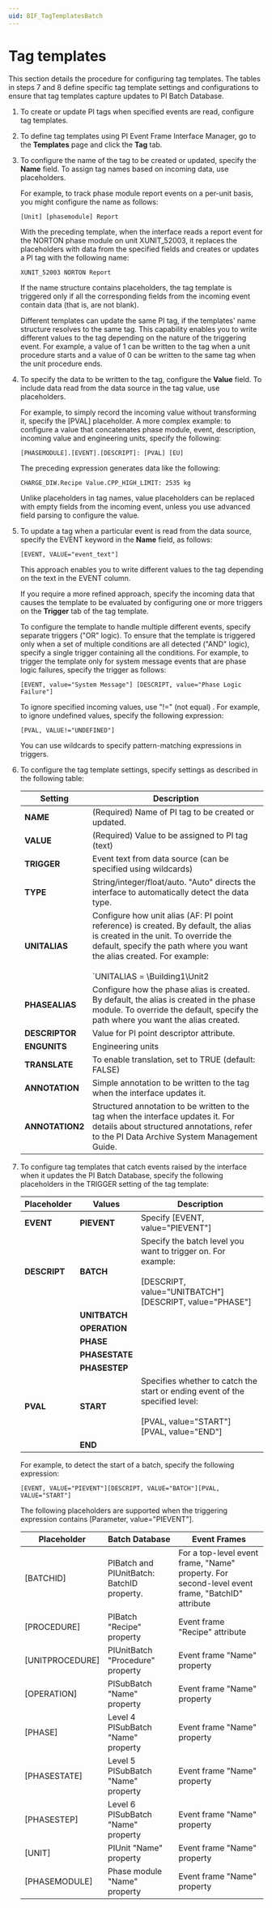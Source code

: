 ```yaml
---
uid: BIF_TagTemplatesBatch
---
```


# Tag templates

This section details the procedure for configuring tag templates. The tables in steps 7 and 8 define specific tag template settings and configurations to ensure that tag templates capture updates to PI Batch Database.

1. To create or update PI tags when specified events are read, configure tag templates.

1. To define tag templates using PI Event Frame Interface Manager, go to the **Templates** page and click the **Tag** tab.

1. To configure the name of the tag to be created or updated, specify the **Name** field. To assign tag names based on incoming data, use placeholders.

    For example, to track phase module report events on a per-unit basis, you might configure the name as follows:

    ```text
    [Unit] [phasemodule] Report
    ```

    With the preceding template, when the interface reads a report event for the NORTON phase module on unit XUNIT_52003, it replaces the placeholders with data from the specified fields and creates or updates a PI tag with the following name:

    ```text
    XUNIT_52003 NORTON Report
    ```

    If the name structure contains placeholders, the tag template is triggered only if all the corresponding fields from the incoming event contain data (that is, are not blank).

    Different templates can update the same PI tag, if the templates' name structure resolves to the same tag. This capability enables you to write different values to the tag depending on the nature of the triggering event. For example, a value of 1 can be written to the tag when a unit procedure starts and a value of 0 can be written to the same tag when the unit procedure ends.

1. To specify the data to be written to the tag, configure the **Value** field. To include data read from the data source in the tag value, use placeholders.

    For example, to simply record the incoming value without transforming it, specify the [PVAL] placeholder. A more complex example: to configure a value that concatenates phase module, event, description, incoming value and engineering units, specify the following:

    ```text
    [PHASEMODULE].[EVENT].[DESCRIPT]: [PVAL] [EU]
    ```

    The preceding expression generates data like the following:

    ```text
    CHARGE_DIW.Recipe Value.CPP_HIGH_LIMIT: 2535 kg
    ```

    Unlike placeholders in tag names, value placeholders can be replaced with empty fields from the incoming event, unless you use advanced field parsing to configure the value.
    
1. To update a tag when a particular event is read from the data source, specify the EVENT keyword in the **Name** field, as follows:

    ```text
    [EVENT, VALUE="event_text"]
    ```

    This approach enables you to write different values to the tag depending on the text in the EVENT column.

    If you require a more refined approach, specify the incoming data that causes the template to be evaluated by configuring one or more triggers on the **Trigger** tab of the tag template.

    To configure the template to handle multiple different events, specify separate triggers ("OR" logic). To ensure that the template is triggered only when a set of multiple conditions are all detected ("AND" logic), specify a single trigger containing all the conditions. For example, to trigger the template only for system message events that are phase logic failures, specify the trigger as follows:

    ```text
    [EVENT, value="System Message"] [DESCRIPT, value="Phase Logic Failure"]
    ```

    To ignore specified incoming values, use "!=" (not equal) . For example, to ignore undefined values, specify the following expression:

    ```text
    [PVAL, VALUE!="UNDEFINED"]
    ```

    You can use wildcards to specify pattern-matching expressions in triggers.

1. To configure the tag template settings, specify settings as described in the following table:

    | Setting | Description |
    |--|--|
    | **NAME** | (Required) Name of PI tag to be created or updated. |
    | **VALUE** | (Required) Value to be assigned to PI tag (text) |
    | **TRIGGER** | Event text from data source (can be specified using wildcards) |
    | **TYPE** | String/integer/float/auto. "Auto" directs the interface to automatically detect the data type. |
    | **UNITALIAS** | Configure how unit alias (AF: PI point reference) is created. By default, the alias is created in the unit. To override the default, specify the path where you want the alias created. For example:<br><br>`UNITALIAS = \Building1\Unit2|[PHASE]`<br><br>The alias is created under the Unit2 module, named using the value of the [PHASE] column.<br><br>**NOTE:** All batch interfaces support unit- and phase-level equipment aliases. Some interface support creation of equipment aliases at all levels of the batch hierarchy. For details, refer to the interface-specific section of this guide. |
    | **PHASEALIAS** | Configure how the phase alias is created. By default, the alias is created in the phase module. To override the default, specify the path where you want the alias created. |
    | **DESCRIPTOR** | Value for PI point descriptor attribute. |
    | **ENGUNITS** | Engineering units |
    | **TRANSLATE** | To enable translation, set to TRUE (default: FALSE) |
    | **ANNOTATION** | Simple annotation to be written to the tag when the interface updates it. |
    | **ANNOTATION2** | Structured annotation to be written to the tag when the interface updates it. For details about structured annotations, refer to the PI Data Archive System Management Guide. |

1. To configure tag templates that catch events raised by the interface when it updates the PI Batch Database, specify the following placeholders in the TRIGGER setting of the tag template:

    | Placeholder | Values | Description |
    |--|--|--|
    | **EVENT** | **PIEVENT** | Specify [EVENT, value="PIEVENT"] |
    | **DESCRIPT** | **BATCH** | Specify the batch level you want to trigger on. For example:<br><br>[DESCRIPT, value="UNITBATCH"]<br>[DESCRIPT, value="PHASE"] |
    |  | **UNITBATCH** |  |
    |  | **OPERATION** |  |
    |  | **PHASE** |  |
    |  | **PHASESTATE** |  |
    |  | **PHASESTEP** |  |
    | **PVAL** | **START** | Specifies whether to catch the start or ending event of the specified level:<br><br>[PVAL, value="START"]<br>[PVAL, value="END"] |
    |  | **END** |  |

    For example, to detect the start of a batch, specify the following expression:

    ```text
    [EVENT, VALUE="PIEVENT"][DESCRIPT, VALUE="BATCH"][PVAL, VALUE="START"]
    ```

    The following placeholders are supported when the triggering expression contains [Parameter, value="PIEVENT"].

    | Placeholder     | Batch Database                             | Event Frames                                                                                    |
    |-----------------|--------------------------------------------|-------------------------------------------------------------------------------------------------|
    | [BATCHID]       | PIBatch and PIUnitBatch: BatchID property. | For a top-level event frame, "Name" property. For second-level event frame, "BatchID" attribute |
    | [PROCEDURE]     | PIBatch "Recipe" property                  | Event frame "Recipe" attribute                                                                  |
    | [UNITPROCEDURE] | PIUnitBatch "Procedure" property           | Event frame "Name" property                                                                     |
    | [OPERATION]     | PISubBatch "Name" property                 | Event frame "Name" property                                                                     |
    | [PHASE]         | Level 4 PISubBatch "Name" property         | Event frame "Name" property                                                                     |
    | [PHASESTATE]    | Level 5 PISubBatch "Name" property         | Event frame "Name" property                                                                     |
    | [PHASESTEP]     | Level 6 PISubBatch "Name" property         | Event frame "Name" property                                                                     |
    | [UNIT]          | PIUnit "Name" property                     | Event frame "Name" property                                                                     |
    | [PHASEMODULE]   | Phase module "Name" property               | Event frame "Name" property                                                                     |
